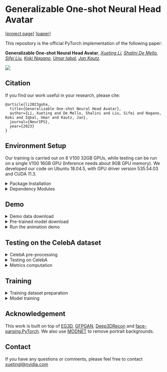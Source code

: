 # Generalizable One-shot Neural Head Avatar

[[project page](https://research.nvidia.com/labs/lpr/one-shot-avatar)] [[paper](https://arxiv.org/pdf/2306.08768.pdf)]

This repository is the official PyTorch implementation of the following paper:

**Generalizable One-shot Neural Head Avatar**, *[Xueting Li](https://research.nvidia.com/labs/lpr/author/xueting-li/), [Shalini De Mello](https://research.nvidia.com/labs/lpr/author/shalini-de-mello/), [Sifei Liu](https://research.nvidia.com/labs/lpr/author/sifei-liu/), [Koki Nagano](https://luminohope.org), [Umar Iqbal](https://research.nvidia.com/labs/lpr/author/umar-iqbal/), [Jan Kautz](https://research.nvidia.com/labs/lpr/author/jan-kautz/)*.

![](figs/teaser.gif)

## Citation
If you find our work useful in your research, please cite:
```
@article{li2023goha,
  title={Generalizable One-shot Neural Head Avatar},
  author={Li, Xueting and De Mello, Shalini and Liu, Sifei and Nagano, Koki and Iqbal, Umar and Kautz, Jan},
  journal={NeurIPS},
  year={2023}
}
```

## Environment Setup
Our training is carried out on 8 V100 32GB GPUs, while testing can be run on a single V100 16GB GPU (Inference needs about 9GB GPU memory). We developed our code on Ubuntu 18.04.5, with GPU driver version 535.54.03 and CUDA 11.3.

<details>
<summary> Package Installation </summary>

Install all packages by `sh install.sh`.
</details>

<details>
<summary> Dependency Modules </summary>

Please see [here](https://github.com/NVlabs/GOHA/blob/master/docs/external.md) for instructions.
</details>

## Demo
<details>
<summary> Demo data download </summary>

We provide pre-processed demo data including a single-view portrait image from [CelebA](https://mmlab.ie.cuhk.edu.hk/projects/CelebA.html) and a drive video from [HDTF](https://github.com/universome/HDTF). It can be downloaded [here](https://drive.google.com/file/d/18WknUovVO4v-Z9_hNl63LzQkAHEhd6oL/view?usp=sharing). The `celeba` folder includes the source portrait image while the `HDTF` folder contains the drive video. To test on your own images, please preprocess the data following dataset preprocessing [instructions](https://github.com/NVlabs/GOHA/blob/master/docs/dataset_preprocessing.md).
</details>

<details>
<summary> Pre-trained model download </summary>

Download the pre-trained model from [google drive](https://drive.google.com/file/d/1Fiz_AddgbAinh2ZsRn3MwAR0Qcl4o60V/view?usp=share_link) and put the folder in `src/logs/`. The pre-trained model is subject to the [Creative Commons — Attribution-NonCommercial-ShareAlike 4.0 International — CC BY-NC-SA 4.0 License](https://creativecommons.org/licenses/by-nc-sa/4.0/legalcode) terms. 
</details>

<details>
<summary> Run the animation demo </summary>

Run the one-shot animation demo by:
```
cd src
python demo.py --config configs/s2.yml --checkpoint logs/s3/checkpoint825000.ckpt --savedir /raid/test --source_path /raid/goha_demo_data/celeba/ --target_path /raid/goha_demo_data/HDTF/
```
The `--source_path` points to the source image while the `--target_path` points to the drive video path. Animation results are saved in `--savedir`.
</details>

## Testing on the CelebA dataset
<details>
<summary> CelebA pre-processing </summary>

Follow these [instructions](https://github.com/NVlabs/GOHA/blob/master/docs/dataset_preprocessing.md) to process the [CelebA](https://mmlab.ie.cuhk.edu.hk/projects/CelebA.html) dataset. The processed dataset has the structure below, where `images` include cropped portrait image, `matting` include foreground masks predicted by MODNet and `dataset.json` includes camera views for each portrait.
  ```
  - celeba
    - celeba
      - images
      - matting
      - dataset.json
  ```
</details>

<details>
<summary> Testing on CelebA </summary>

To carry out cross-identity animation, run
  ```
  python test_celeba_cross.py --config configs/s2.yml logs/s3/checkpoint825000.ckpt --savedir /raid/results/celeba_cross
  ```
  `test_sample_number` indicates testing image number, the defualt number will run on all image pairs in the CelebA dataset.
</details>

<details>
<summary> Metrics computation </summary>

We use [torch-fidelty](https://github.com/toshas/torch-fidelity) for FID score computation and [this script from NeRFace](https://github.com/gafniguy/4D-Facial-Avatars/blob/main/nerface_code/nerf-pytorch/nerf/metrics.py) for LPIPS, PSNR, SSIM and L1 metrics. We use [ArcFace](https://github.com/ronghuaiyang/arcface-pytorch) to evaluate CSIM, [Deep3DFaceRecon_pytorch](https://github.com/sicxu/Deep3DFaceRecon_pytorch) for AED, APD, and AKD.
</details>

## Training
<details>
<summary> Training dataset preparation </summary>
Please follow [these instructions](https://github.com/NVlabs/GOHA/blob/master/docs/dataset_preprocessing.md#training-data-pre-processing).
</details>

<details>
<summary> Model training </summary>

To train the model, run:
```
sh train.sh
```
Training logs can be found in `logs/s1`, `logs/s2` or `logs/s3` depending on the training stage and visualized by [Tensorboard](https://www.tensorflow.org/tensorboard). The overall training takes about 1 week on 8 V100 32GB GPUs.
</details>

## Acknowledgement
This work is built on top of [EG3D](https://github.com/NVlabs/eg3d), [GFPGAN](https://github.com/TencentARC/GFPGAN), [Deep3DRecon](https://github.com/sicxu/Deep3DFaceRecon_pytorch) and [face-parsing.PyTorch](https://github.com/zllrunning/face-parsing.PyTorch). We also use [MODNET](https://github.com/ZHKKKe/MODNet) to remove portrait backgrounds.

## Contact
If you have any questions or comments, please feel free to contact xuetingl@nvidia.com
